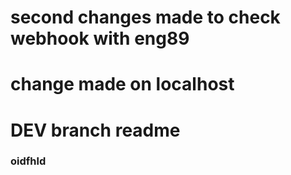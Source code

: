 # second changes made to check webhook with eng89
# change made on localhost 
# DEV branch readme
### oidfhld 
